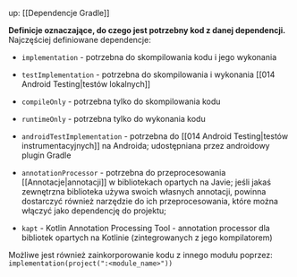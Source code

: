 up: [[Dependencje Gradle]]

**Definicje oznaczające, do czego jest potrzebny kod z danej dependencji.** Najczęściej definiowane dependencje:

- `implementation` - potrzebna do skompilowania kodu i jego wykonania
- `testImplementation` - potrzebna do skompilowania i wykonania [[014 Android Testing|testów lokalnych]]
- `compileOnly` - potrzebna tylko do skompilowania kodu
- `runtimeOnly` - potrzebna tylko do wykonania kodu
- `androidTestImplementation` - potrzebna do [[014 Android Testing|testów instrumentacyjnych]] na Androida; udostępniana przez androidowy plugin Gradle

- `annotationProcessor` - potrzebna do przeprocesowania [[Annotacje|annotacji]] w bibliotekach opartych na Javie; jeśli jakaś zewnętrzna biblioteka używa swoich własnych annotacji, powinna dostarczyć również narzędzie do ich przeprocesowania, które można włączyć jako dependencję do projektu; 
- `kapt` - Kotlin Annotation Processing Tool -  annotation processor dla bibliotek opartych na Kotlinie (zintegrowanych z jego kompilatorem)

Możliwe jest również zainkorporowanie kodu z innego modułu poprzez: `implementation(project(":<module_name>"))`
